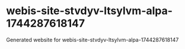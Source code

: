 # webis-site-stvdyv-ltsylvm-alpa-1744287618147
Generated website for webis-site-stvdyv-ltsylvm-alpa-1744287618147
